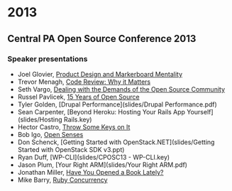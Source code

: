 2013
====

## Central PA Open Source Conference 2013

### Speaker presentations

* Joel Glovier, [Product Design and Markerboard Mentality](https://speakerdeck.com/jglovier/product-design-and-markerboard-mentality)
* Trevor Menagh, [Code Review: Why it Matters](http://trevmex.com/post/64521958998/code-review-why-it-matters-cposc-2013-talk-slides)
* Seth Vargo, [Dealing with the Demands of the Open Source Community](https://speakerdeck.com/sethvargo/dealing-with-the-demands-of-the-open-source-community)
* Russel Pavlicek, [15 Years of Open Source](slides/CPOSC-15_Years_of_Open_Source.pdf)
* Tyler Golden, [Drupal Performance](slides/Drupal Performance.pdf)
* Sean Carpenter, [Beyond Heroku: Hosting Your Rails App Yourself](slides/Hosting Rails.key)
* Hector Castro, [Throw Some Keys on It](https://speakerdeck.com/hectcastro/throw-some-keys-on-it)
* Bob Igo, [Open Senses](http://bob.igo.name/?p=200)
* Don Schenck, [Getting Started with OpenStack.NET](slides/Getting Started with OpenStack SDK v3.ppt)
* Ryan Duff, [WP-CLI](slides/CPOSC13 - WP-CLI.key)
* Jason Plum, [Your Right ARM](slides/Your Right ARM.pdf)
* Jonathan Miller, [Have You Opened a Book Lately?](http://www.jmillville.com/project/cposc2013/)
* Mike Barry, [Ruby Concurrency](slides/Ruby_Concurrency_CPOSC_2013.pdf)

